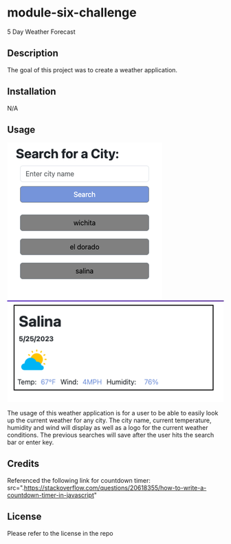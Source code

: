 # module-six-challenge

5 Day Weather Forecast

## Description

The goal of this project was to create a weather application. 

## Installation

N/A

## Usage

<img src="./assets/images/RM1.png"/>
<img src="./assets/images/RM2.png"/>


The usage of this weather application is for a user to be able to easily look up the current weather for any city. The city name, current temperature, humidity and wind will display as well as a logo for the current weather conditions. The previous searches will save after the user hits the search bar or enter key. 

## Credits

Referenced the following link for countdown timer: src=".https://stackoverflow.com/questions/20618355/how-to-write-a-countdown-timer-in-javascript"

## License

Please refer to the license in the repo
